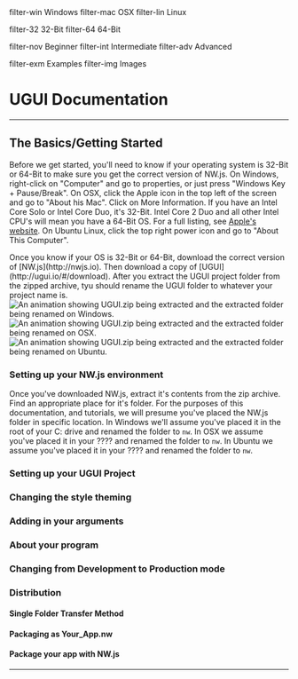 <div class="hide">
  filter-win  Windows
  filter-mac  OSX
  filter-lin  Linux

  filter-32   32-Bit
  filter-64   64-Bit

  filter-nov  Beginner
  filter-int  Intermediate
  filter-adv  Advanced

  filter-exm  Examples
  filter-img  Images
</div>

<h1>UGUI Documentation</h1>

<hr />

<h2>The Basics/Getting Started</h2>

<p>
  <span class="filter-nov">Before we get started, you'll need to know if your operating system is 32-Bit or 64-Bit to make sure you get the correct version of NW.js.</span>
  <span class="filter-nov filter-win">On Windows, right-click on "Computer" and go to properties, or just press "Windows Key + Pause/Break".</span>
  <span class="filter-nov filter-mac">On OSX, click the Apple icon in the top left of the screen and go to "About his Mac". Click on More Information. If you have an Intel Core Solo or Intel Core Duo, it's 32-Bit. Intel Core 2 Duo and all other Intel CPU's will mean you have a 64-Bit OS. For a full listing, see <a href="https://support.apple.com/en-us/HT3696">Apple's website</a>.</span>
  <span class="filter-nov filter-lin">On Ubuntu Linux, click the top right power icon and go to "About This Computer".</span>
</p>

<p>
  <span class="filter-nov">Once you know if your OS is 32-Bit or 64-Bit, download the correct version of [NW.js](http://nwjs.io). Then download a copy of [UGUI](http://ugui.io/#/download). After you extract the UGUI project folder from the zipped archive, tyu should rename the UGUI folder to whatever your project name is.</span>
  <img src="../_img/exm_extract_zip_rename_folder_win.gif" alt="An animation showing UGUI.zip being extracted and the extracted folder being renamed on Windows." class="filter-img filter-win" />
  <img src="../_img/exm_extract_zip_rename_folder_mac.gif" alt="An animation showing UGUI.zip being extracted and the extracted folder being renamed on OSX." class="filter-img fiilter-mac" />
  <img src="../_img/exm_extract_zip_rename_folder_lin.gif" alt="An animation showing UGUI.zip being extracted and the extracted folder being renamed on Ubuntu." class="filter-img filter-lin" />
</p>

<h3>Setting up your NW.js environment</h3>

<p>
  <span class="filter-nov">Once you've downloaded NW.js, extract it's contents from the zip archive. Find an appropriate place for it's folder. For the purposes of this documentation, and tutorials, we will presume you've placed the NW.js folder in specific location.</span>
  <span class="filter-nov filter-win">In Windows we'll assume you've placed it in the root of your C: drive and renamed the folder to <code>nw</code>.</span>
  <span class="filter-nov filter-mac">In OSX we assume you've placed it in your ???? and renamed the folder to <code>nw</code>.</span>
  <span class="filter-nov filter-lin">In Ubuntu we assume you've placed it in your ???? and renamed the folder to <code>nw</code>.</span>
</p>

<h3>Setting up your UGUI Project</h3>

<h3>Changing the style theming</h3>

<h3>Adding in your arguments</h3>

<h3>About your program</h3>

<h3>Changing from Development to Production mode</h3>

<h3>Distribution</h3>

<h4>Single Folder Transfer Method</h4>

<h4>Packaging as Your_App.nw</h4>

<h4>Package your app with NW.js</h4>

<hr />
